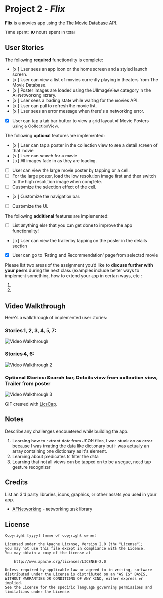 # Project 2 - *Flix*

**Flix** is a movies app using the [The Movie Database API](http://docs.themoviedb.apiary.io/#).

Time spent: **10** hours spent in total

## User Stories

The following **required** functionality is complete:

- [x ] User sees an app icon on the home screen and a styled launch screen.
- [x ] User can view a list of movies currently playing in theaters from The Movie Database.
- [x ] Poster images are loaded using the UIImageView category in the AFNetworking library.
- [x ] User sees a loading state while waiting for the movies API.
- [x ] User can pull to refresh the movie list.
- [x ] User sees an error message when there's a networking error.
- [x] User can tap a tab bar button to view a grid layout of Movie Posters using a CollectionView.

The following **optional** features are implemented:

- [x ] User can tap a poster in the collection view to see a detail screen of that movie
- [x ] User can search for a movie.
- [ x] All images fade in as they are loading.
- [ ] User can view the large movie poster by tapping on a cell.
- [ ] For the large poster, load the low resolution image first and then switch to the high resolution image when complete.
- [ ] Customize the selection effect of the cell.
- [x ] Customize the navigation bar.
- [ ] Customize the UI.

The following **additional** features are implemented:

- [ ] List anything else that you can get done to improve the app functionality!
- [ x] User can view the trailer by tapping on the poster in the details section
- [x] User can go to 'Rating and Recommendation' page from selected movie 



Please list two areas of the assignment you'd like to **discuss further with your peers** during the next class (examples include better ways to implement something, how to extend your app in certain ways, etc):

1.
2.

## Video Walkthrough

Here's a walkthrough of implemented user stories:
### Stories 1, 2, 3, 4, 5, 7:

<img src='http://g.recordit.co/1gSc8DKZc2.gif' title='Video Walkthrough' width='' alt='Video Walkthrough' />

### Stories 4, 6:

<img src='https://recordit.co/R5towMaaOh.gif' title='Video Walkthrough 2' width='' alt='Video Walkthrough 2' />

### Optional Stories: Search bar, Details view from collection view, Trailer from poster
<img src='https://recordit.co/gdZ9KZhBab.gif' title='Video Walkthrough 3' width='' alt='Video Walkthrough 3' />

GIF created with [LiceCap](http://www.cockos.com/licecap/).

## Notes

Describe any challenges encountered while building the app.
1. Learning how to extract data from JSON files, I was stuck on an error because I was treating the data like dictionary but it was actually an array containing one dictionary as it's element.
2. Learning about predicates to filter the data
3. Learning that not all views can be tapped on to be a segue, need tap gesture recognizer


## Credits

List an 3rd party libraries, icons, graphics, or other assets you used in your app.

- [AFNetworking](https://github.com/AFNetworking/AFNetworking) - networking task library

## License

    Copyright [yyyy] [name of copyright owner]

    Licensed under the Apache License, Version 2.0 (the "License");
    you may not use this file except in compliance with the License.
    You may obtain a copy of the License at

        http://www.apache.org/licenses/LICENSE-2.0

    Unless required by applicable law or agreed to in writing, software
    distributed under the License is distributed on an "AS IS" BASIS,
    WITHOUT WARRANTIES OR CONDITIONS OF ANY KIND, either express or implied.
    See the License for the specific language governing permissions and
    limitations under the License.
